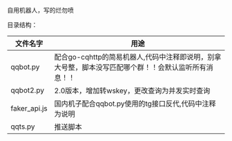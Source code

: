 自用机器人，写的烂勿喷

目录结构：

| 文件名字 | 用途 |
|  ----  | ----  |
| qqbot.py | 配合go-cqhttp的简易机器人,代码中注释即说明，别拿大号整，脚本没写匹配哪个群！！会默认监听所有消息！！ |
| qqbot2.py | 2.0版本，增加转wskey，更改查询为并发实时查询 |
| faker_api.js | 国内机子配合qqbot.py使用的tg接口反代,代码中注释为说明 |
| qqts.py | 推送脚本 |

